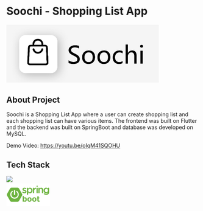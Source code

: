 # Soochi - Shopping List App

<img src="assets/images/banner.png" width=400>

## About Project
Soochi is a Shopping List App where a user can create shopping list and each shopping list can have various items. The frontend was built on Flutter and the backend was built on SpringBoot and database was developed on MySQL.

Demo Video: https://youtu.be/oIqM41SQOHU

## Tech Stack
<img src="https://cdn.jsdelivr.net/gh/devicons/devicon@latest/icons/flutter/flutter-original.svg" height=50/>
<br>
<img src="assets/images/spring-boot-logo.png" height=60/>
